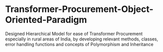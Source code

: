 # Transformer-Procurement-Object-Oriented-Paradigm
Designed Hierarchical Model for ease of Transformer Procurement especially in rural areas of India, by developing relevant methods, classes, error handling functions and concepts of Polymorphism and Inheritance
